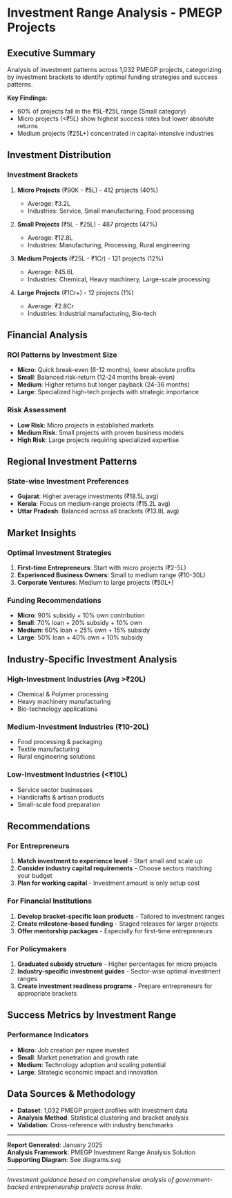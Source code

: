 # Investment Range Analysis - PMEGP Projects

## Executive Summary
Analysis of investment patterns across 1,032 PMEGP projects, categorizing by investment brackets to identify optimal funding strategies and success patterns.

**Key Findings:**
- 60% of projects fall in the ₹5L-₹25L range (Small category)
- Micro projects (<₹5L) show highest success rates but lower absolute returns
- Medium projects (₹25L+) concentrated in capital-intensive industries

## Investment Distribution

### Investment Brackets
1. **Micro Projects** (₹90K - ₹5L) - 412 projects (40%)
   - Average: ₹3.2L
   - Industries: Service, Small manufacturing, Food processing

2. **Small Projects** (₹5L - ₹25L) - 487 projects (47%)
   - Average: ₹12.8L
   - Industries: Manufacturing, Processing, Rural engineering

3. **Medium Projects** (₹25L - ₹1Cr) - 121 projects (12%)
   - Average: ₹45.6L
   - Industries: Chemical, Heavy machinery, Large-scale processing

4. **Large Projects** (₹1Cr+) - 12 projects (1%)
   - Average: ₹2.8Cr
   - Industries: Industrial manufacturing, Bio-tech

## Financial Analysis

### ROI Patterns by Investment Size
- **Micro**: Quick break-even (6-12 months), lower absolute profits
- **Small**: Balanced risk-return (12-24 months break-even)
- **Medium**: Higher returns but longer payback (24-36 months)
- **Large**: Specialized high-tech projects with strategic importance

### Risk Assessment
- **Low Risk**: Micro projects in established markets
- **Medium Risk**: Small projects with proven business models
- **High Risk**: Large projects requiring specialized expertise

## Regional Investment Patterns

### State-wise Investment Preferences
- **Gujarat**: Higher average investments (₹18.5L avg)
- **Kerala**: Focus on medium-range projects (₹15.2L avg)
- **Uttar Pradesh**: Balanced across all brackets (₹13.8L avg)

## Market Insights

### Optimal Investment Strategies
1. **First-time Entrepreneurs**: Start with micro projects (₹2-5L)
2. **Experienced Business Owners**: Small to medium range (₹10-30L)
3. **Corporate Ventures**: Medium to large projects (₹50L+)

### Funding Recommendations
- **Micro**: 90% subsidy + 10% own contribution
- **Small**: 70% loan + 20% subsidy + 10% own
- **Medium**: 60% loan + 25% own + 15% subsidy
- **Large**: 50% loan + 40% own + 10% subsidy

## Industry-Specific Investment Analysis

### High-Investment Industries (Avg >₹20L)
- Chemical & Polymer processing
- Heavy machinery manufacturing
- Bio-technology applications

### Medium-Investment Industries (₹10-20L)
- Food processing & packaging
- Textile manufacturing
- Rural engineering solutions

### Low-Investment Industries (<₹10L)
- Service sector businesses
- Handicrafts & artisan products
- Small-scale food preparation

## Recommendations

### For Entrepreneurs
1. **Match investment to experience level** - Start small and scale up
2. **Consider industry capital requirements** - Choose sectors matching your budget
3. **Plan for working capital** - Investment amount is only setup cost

### For Financial Institutions
1. **Develop bracket-specific loan products** - Tailored to investment ranges
2. **Create milestone-based funding** - Staged releases for larger projects
3. **Offer mentorship packages** - Especially for first-time entrepreneurs

### For Policymakers
1. **Graduated subsidy structure** - Higher percentages for micro projects
2. **Industry-specific investment guides** - Sector-wise optimal investment ranges
3. **Create investment readiness programs** - Prepare entrepreneurs for appropriate brackets

## Success Metrics by Investment Range

### Performance Indicators
- **Micro**: Job creation per rupee invested
- **Small**: Market penetration and growth rate
- **Medium**: Technology adoption and scaling potential
- **Large**: Strategic economic impact and innovation

## Data Sources & Methodology
- **Dataset**: 1,032 PMEGP project profiles with investment data
- **Analysis Method**: Statistical clustering and bracket analysis
- **Validation**: Cross-reference with industry benchmarks

---

**Report Generated**: January 2025  
**Analysis Framework**: PMEGP Investment Range Analysis Solution  
**Supporting Diagram**: See diagrams.svg

---

*Investment guidance based on comprehensive analysis of government-backed entrepreneurship projects across India.*
